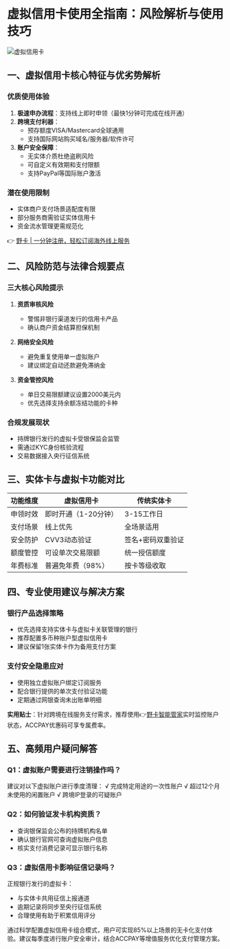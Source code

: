 # 虚拟信用卡使用全指南：风险解析与使用技巧

![虚拟信用卡](https://images.unsplash.com/photo-1613243555978-636c48dc653c)

## 一、虚拟信用卡核心特征与优劣势解析

### 优质使用体验
1. **极速申办流程**：支持线上即时申领（最快1分钟可完成在线开通）
2. **跨境支付利器**：
   - 预存额度VISA/Mastercard全球通用
   - 支持国际网站购买域名/服务器/软件许可
3. **账户安全保障**：
   - 无实体介质杜绝盗刷风险
   - 可自定义有效期和支付限额
   - 支持PayPal等国际账户激活

### 潜在使用限制
- 实体商户支付场景适配度有限
- 部分服务商需验证实体信用卡
- 资金流水管理更需规范化

👉 [野卡 | 一分钟注册，轻松订阅海外线上服务](https://bbtdd.com/yeka)

## 二、风险防范与法律合规要点

### 三大核心风险提示
1. **资质审核风险**
   - 警惕非银行渠道发行的信用卡产品
   - 确认商户资金结算担保机制

2. **网络安全风险**
   - 避免重复使用单一虚拟账户
   - 建议绑定自动还款避免滞纳金

3. **资金管控风险**
   - 单日交易限额建议设置2000美元内
   - 优先选择支持余额冻结功能的卡种

### 合规发展现状
- 持牌银行发行的虚拟卡受银保监会监管
- 需通过KYC身份核验流程
- 交易数据接入央行征信系统

## 三、实体卡与虚拟卡功能对比

| 功能维度       | 虚拟信用卡                  | 传统实体卡              |
|----------------|-----------------------------|-------------------------|
| 申领时效       | 即时开通（1-20分钟）      | 3-15工作日             |
| 支付场景       | 线上优先                  | 全场景适用             |
| 安全防护       | CVV3动态验证              | 签名+密码双重验证       |
| 额度管控       | 可设单次交易限额          | 统一授信额度           |
| 年费标准       | 普遍免年费（98%）         | 按卡等级收取           |

## 四、专业使用建议与解决方案

### 银行产品选择策略
- 优先选择支持实体卡与虚拟卡关联管理的银行
- 推荐配置多币种账户型虚拟信用卡
- 建议保留1张实体卡作为备用支付方案

### 支付安全隐患应对
- 使用独立虚拟账户绑定订阅服务
- 配合银行提供的单次支付验证功能
- 定期通过网银查询未出账单明细

**实用贴士**：针对跨境在线服务支付需求，推荐使用👉[野卡智能管家](https://bbtdd.com/yeka)实时监控账户状态，ACCPAY优惠码可享专属费率。

## 五、高频用户疑问解答

### Q1：虚拟账户需要进行注销操作吗？
建议对以下虚拟账户进行季度清理：
√ 完成特定用途的一次性账户
√ 超过12个月未使用的闲置账户
√ 跨境IP登录的可疑账户

### Q2：如何验证发卡机构资质？
- 查询银保监会公布的持牌机构名单
- 确认银行官网可查询虚拟账户信息
- 核实支付消费记录可显示银行名称

### Q3：虚拟信用卡影响征信记录吗？
正规银行发行的虚拟卡：
- 与实体卡共用征信上报通道
- 逾期记录将同步至央行征信系统
- 合理使用有助于积累信用评分

通过科学配置虚拟信用卡组合模式，用户可实现85%以上场景的无卡化支付体验。建议每季度进行账户安全审计，结合ACCPAY等增值服务优化支付管理方案。